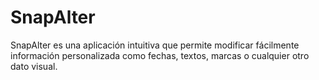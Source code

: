 # SnapAlter
SnapAlter es una aplicación intuitiva que permite modificar fácilmente información personalizada como fechas, textos, marcas o cualquier otro dato visual.

